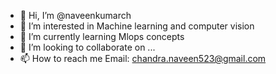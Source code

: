 - 👋 Hi, I’m @naveenkumarch
- 👀 I’m interested in Machine learning and computer vision
- 🌱 I’m currently learning Mlops concepts
- 💞️ I’m looking to collaborate on ...
- 📫 How to reach me 
    Email: chandra.naveen523@gmail.com

<!---
naveenkumarch/naveenkumarch is a ✨ special ✨ repository because its `README.md` (this file) appears on your GitHub profile.
You can click the Preview link to take a look at your changes.
--->
